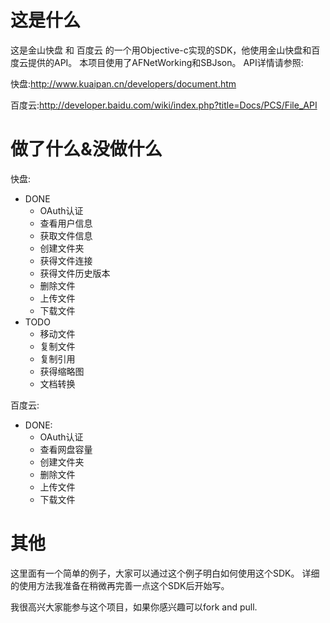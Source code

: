 这是什么
=====================================

这是金山快盘 和 百度云 的一个用Objective-c实现的SDK，他使用金山快盘和百度云提供的API。
本项目使用了AFNetWorking和SBJson。
API详情请参照:

快盘:http://www.kuaipan.cn/developers/document.htm

百度云:http://developer.baidu.com/wiki/index.php?title=Docs/PCS/File_API

做了什么&没做什么
=====================================

快盘:
- DONE
  - OAuth认证
  - 查看用户信息
  - 获取文件信息
  - 创建文件夹
  - 获得文件连接
  - 获得文件历史版本
  - 删除文件
  - 上传文件
  - 下载文件
- TODO
  - 移动文件
  - 复制文件
  - 复制引用
  - 获得缩略图
  - 文档转换
  
百度云:
- DONE:
  - OAuth认证
  - 查看网盘容量
  - 创建文件夹
  - 删除文件
  - 上传文件
  - 下载文件

其他
======================================
这里面有一个简单的例子，大家可以通过这个例子明白如何使用这个SDK。
详细的使用方法我准备在稍微再完善一点这个SDK后开始写。

我很高兴大家能参与这个项目，如果你感兴趣可以fork and pull.